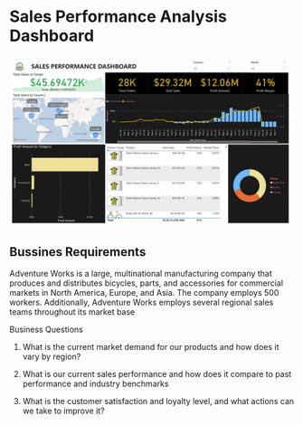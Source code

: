 # Sales Performance Analysis Dashboard

![App Screenshot](https://github.com/Sunilpal9401/Power-BI-SQL-Projects/blob/main/SALES%20PERFORMANCE%20DASHBOARD/Sales%20Performance%20dashboard.jpg?raw=true)

## Bussines Requirements

Adventure Works is a large, multinational manufacturing company that produces and distributes bicycles, parts, and accessories for commercial 
markets in North America, Europe, and Asia. The company employs 500 workers. 
Additionally, Adventure Works employs several regional sales teams throughout its market base

Business Questions
1.	What is the current market demand for our products and how does it vary by region?

2.	What is our current sales performance and how does it compare to past performance and industry benchmarks

3.	What is the customer satisfaction and loyalty level, and what actions can we take to improve it?

